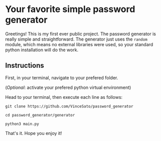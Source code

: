 # Your favorite simple password generator

Greetings! This is my first ever public project. The password generator is really simple and straightforward. The generator just uses the `random` module, which means no external libraries were used, so your standard python installation will do the work.

## Instructions

First, in your terminal, navigate to your prefered folder.

(*Optional*: activate your prefered python virtual environment)

Head to your terminal, then execute each line as follows:

`git clone https://github.com/VinceSato/password_generator`

`cd password_generator/generator`

`python3 main.py`

That's it. Hope you enjoy it!
